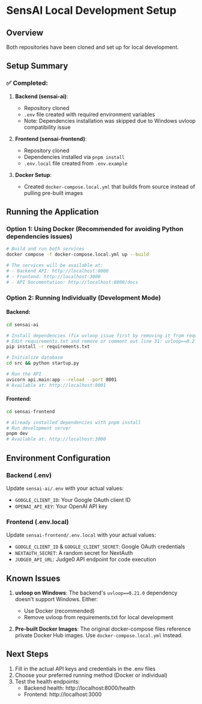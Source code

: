# SensAI Local Development Setup

## Overview
Both repositories have been cloned and set up for local development.

## Setup Summary

### ✅ Completed:
1. **Backend (sensai-ai)**: 
   - Repository cloned
   - `.env` file created with required environment variables
   - Note: Dependencies installation was skipped due to Windows uvloop compatibility issue

2. **Frontend (sensai-frontend)**:
   - Repository cloned  
   - Dependencies installed via `pnpm install`
   - `.env.local` file created from `.env.example`

3. **Docker Setup**:
   - Created `docker-compose.local.yml` that builds from source instead of pulling pre-built images

## Running the Application

### Option 1: Using Docker (Recommended for avoiding Python dependencies issues)

```bash
# Build and run both services
docker compose -f docker-compose.local.yml up --build

# The services will be available at:
# - Backend API: http://localhost:8000
# - Frontend: http://localhost:3000
# - API Documentation: http://localhost:8000/docs
```

### Option 2: Running Individually (Development Mode)

#### Backend:
```bash
cd sensai-ai

# Install dependencies (fix uvloop issue first by removing it from requirements.txt)
# Edit requirements.txt and remove or comment out line 31: uvloop==0.21.0
pip install -r requirements.txt

# Initialize database
cd src && python startup.py

# Run the API
uvicorn api.main:app --reload --port 8001
# Available at: http://localhost:8001
```

#### Frontend:
```bash
cd sensai-frontend

# Already installed dependencies with pnpm install
# Run development server
pnpm dev
# Available at: http://localhost:3000
```

## Environment Configuration

### Backend (.env)
Update `sensai-ai/.env` with your actual values:
- `GOOGLE_CLIENT_ID`: Your Google OAuth client ID
- `OPENAI_API_KEY`: Your OpenAI API key

### Frontend (.env.local)
Update `sensai-frontend/.env.local` with your actual values:
- `GOOGLE_CLIENT_ID` & `GOOGLE_CLIENT_SECRET`: Google OAuth credentials
- `NEXTAUTH_SECRET`: A random secret for NextAuth
- `JUDGE0_API_URL`: Judge0 API endpoint for code execution

## Known Issues

1. **uvloop on Windows**: The backend's `uvloop==0.21.0` dependency doesn't support Windows. Either:
   - Use Docker (recommended)
   - Remove uvloop from requirements.txt for local development

2. **Pre-built Docker Images**: The original docker-compose files reference private Docker Hub images. Use `docker-compose.local.yml` instead.

## Next Steps

1. Fill in the actual API keys and credentials in the .env files
2. Choose your preferred running method (Docker or individual)
3. Test the health endpoints:
   - Backend health: http://localhost:8000/health
   - Frontend: http://localhost:3000